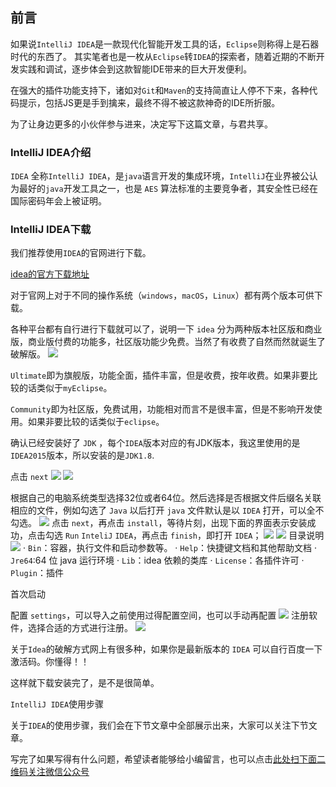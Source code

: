 ## 前言
如果说`IntelliJ IDEA`是一款现代化智能开发工具的话，`Eclipse`则称得上是石器时代的东西了。
其实笔者也是一枚从`Eclipse`转`IDEA`的探索者，随着近期的不断开发实践和调试，逐步体会到这款智能IDE带来的巨大开发便利。

在强大的插件功能支持下，诸如对`Git`和`Maven`的支持简直让人停不下来，各种代码提示，包括JS更是手到擒来，最终不得不被这款神奇的IDE所折服。

为了让身边更多的小伙伴参与进来，决定写下这篇文章，与君共享。

### IntelliJ IDEA介绍


`IDEA` 全称`IntelliJ IDEA`，是`java`语言开发的集成环境，`IntelliJ`在业界被公认为最好的`java`开发工具之一，也是 `AES` 算法标准的主要竞争者，其安全性已经在国际密码年会上被证明。

### IntelliJ IDEA下载

我们推荐使用`IDEA`的官网进行下载。

[idea的官方下载地址](https://www.jetbrains.com/idea/download/#section=windows "idea的官方下载地址")

对于官网上对于不同的操作系统（`windows`，`macOS`，`Linux`）都有两个版本可供下载。

各种平台都有自行进行下载就可以了，说明一下 `idea` 分为两种版本社区版和商业版，商业版付费的功能多，社区版功能少免费。当然了有收费了自然而然就诞生了破解版。
![](https://gitee.com/duchaochen/gongzhonghao/raw/master/3/12-1.jpg)

`Ultimate`即为旗舰版，功能全面，插件丰富，但是收费，按年收费。如果非要比较的话类似于`myEclipse`。

`Community`即为社区版，免费试用，功能相对而言不是很丰富，但是不影响开发使用。如果非要比较的话类似于`eclipse`。

确认已经安装好了 `JDK` ，每个`IDEA`版本对应的有JDK版本，我这里使用的是`IDEA2015`版本，所以安装的是`JDK1.8`.

点击 `next`
![](https://gitee.com/duchaochen/gongzhonghao/raw/master/3/12-2.jpg)
![](https://gitee.com/duchaochen/gongzhonghao/raw/master/3/12-3.jpg)

根据自己的电脑系统类型选择32位或者64位。然后选择是否根据文件后缀名关联相应的文件，例如勾选了 `Java` 以后打开 `java` 文件默认是以 `IDEA` 打开，可以全不勾选。
![](https://gitee.com/duchaochen/gongzhonghao/raw/master/3/12-4.jpg)
点击 `next`，再点击 `install`，等待片刻，出现下面的界面表示安装成功，点击勾选 `Run` `InteliJ` `IDEA`，再点击 `finish`，即打开 `IDEA`；
![](https://gitee.com/duchaochen/gongzhonghao/raw/master/3/12-5.jpg)
![](https://gitee.com/duchaochen/gongzhonghao/raw/master/3/12-6.jpg)
目录说明
![](https://gitee.com/duchaochen/gongzhonghao/raw/master/3/13-7.png)
·       `Bin`：容器，执行文件和启动参数等。
·       `Help`：快捷键文档和其他帮助文档
·       `Jre64`:64 位 java 运行环境
·       `Lib`：idea 依赖的类库
·       `License`：各插件许可
·       `Plugin`：插件

首次启动

配置 `settings`，可以导入之前使用过得配置空间，也可以手动再配置
![](https://gitee.com/duchaochen/gongzhonghao/raw/master/3/12-8.jpg)
注册软件，选择合适的方式进行注册。
![](https://gitee.com/duchaochen/gongzhonghao/raw/master/3/12-9.jpg)

关于`Idea`的破解方式网上有很多种，如果你是最新版本的 `IDEA` 可以自行百度一下激活码。你懂得！！

这样就下载安装完了，是不是很简单。

`IntelliJ IDEA`使用步骤

关于`IDEA`的使用步骤，我们会在下节文章中全部展示出来，大家可以关注下节文章。

写完了如果写得有什么问题，希望读者能够给小编留言，也可以点击[此处扫下面二维码关注微信公众号](https://www.ycbbs.vip/?p=28 "此处扫下面二维码关注微信公众号")